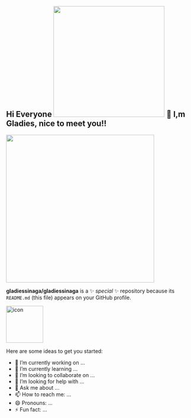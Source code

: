 ## Hi Everyone <img src="https://github.com/Anmol-Baranwal/Cool-GIFs-For-GitHub/assets/74038190/a762dc06-3a4c-432e-8679-a99fe8a433b7" width="300"> 👋 I,m Gladies, nice to meet you!!
<img src="https://github.com/Anmol-Baranwal/Cool-GIFs-For-GitHub/assets/74038190/19b4ef1d-2035-4e6f-8484-8bd79d604dc9" width="400">

**gladiessinaga/gladiessinaga** is a ✨ _special_ ✨ repository because its `README.md` (this file) appears on your GitHub profile.

<div style="display: flex; align-items: flex-start;"><img src="https://techstack-generator.vercel.app/github-icon.svg" alt="icon" width="100" height="100" /></div>

Here are some ideas to get you started:

- 🔭 I’m currently working on ...
- 🌱 I’m currently learning ...
- 👯 I’m looking to collaborate on ...
- 🤔 I’m looking for help with ...
- 💬 Ask me about ...
- 📫 How to reach me: ...
- 😄 Pronouns: ...
- ⚡ Fun fact: ...
